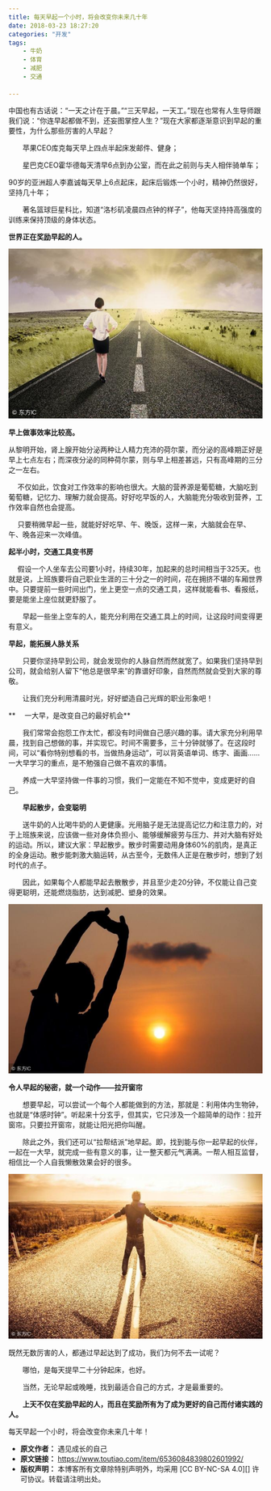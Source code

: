 ```yaml
---
title: 每天早起一个小时，将会改变你未来几十年
date: 2018-03-23 18:27:20
categories: "开发"
tags:
	- 牛奶
	- 体育
	- 减肥
	- 交通

---
```


中国也有古话说：“一天之计在于晨。”“三天早起，一天工。”现在也常有人生导师跟我们说：“你连早起都做不到，还妄图掌控人生？”现在大家都逐渐意识到早起的重要性，为什么那些厉害的人早起？

　　苹果CEO库克每天早上四点半起床发邮件、健身；

　　星巴克CEO霍华德每天清早6点到办公室，而在此之前则与夫人相伴骑单车；

90岁的亚洲超人李嘉诚每天早上6点起床，起床后锻炼一个小时，精神仍然很好，坚持几十年；

　　著名篮球巨星科比，知道“洛杉矶凌晨四点钟的样子”，他每天坚持持高强度的训练来保持顶级的身体状态。

 **世界正在奖励早起的人。**

![每天早起一个小时，将会改变你未来几十年][EEVZ-3MFJ-JYZU.jpg]

 **早上做事效率比较高。**

从黎明开始，肾上腺开始分泌两种让人精力充沛的荷尔蒙，而分泌的高峰期正好是早上七点左右；而深夜分泌的同种荷尔蒙，则与早上相差甚远，只有高峰期的三分之一左右。

　 不仅如此，饮食对工作效率的影响也很大。大脑的营养源是葡萄糖，大脑吃到葡萄糖，记忆力、理解力就会提高。好好吃早饭的人，大脑能充分吸收到营养，工作效率自然也会提高。

　 只要稍微早起一些，就能好好吃早、午、晚饭，这样一来，大脑就会在早、午、晚各迎来一次峰值。

 **起半小时，交通工具变书房**

　 假设一个人坐车去公司要1小时，持续30年，加起来的总时间相当于325天。也就是说，上班族要将自己职业生涯的三十分之一的时间，花在拥挤不堪的车厢世界中。只要提前一些时间出门，坐上更空一点的交通工具，这样就能看书、看报纸，要是能坐上座位就更舒服了。

　　早起一些坐上空车的人，能充分利用在交通工具上的时间，让这段时间变得更有意义。

 **早起，能拓展人脉关系**

　　只要你坚持早到公司，就会发现你的人脉自然而然就宽了。如果我们坚持早到公司，就会给别人留下“他总是很早来”的靠谱好印象，自然而然就会受到大家的尊敬。

　　让我们充分利用清晨时光，好好塑造自己光辉的职业形象吧！

**　 一大早，是改变自己的最好机会**

　　我们常常会抱怨工作太忙，都没有时间做自己感兴趣的事。请大家充分利用早晨，找到自己想做的事，并实现它。时间不需要多，三十分钟就够了。在这段时间，可以“看你特别想看的书，当做热身运动”，可以背英语单词、练字、画画......一大早学习的重点，是不勉强自己做不喜欢的事情。

　　养成一大早坚持做一件事的习惯，我们一定能在不知不觉中，变成更好的自己。

　　**早起散步，会变聪明**

　　送牛奶的人比喝牛奶的人更健康。光用脑子是无法提高记忆力和注意力的，对于上班族来说，应该做一些对身体负担小、能够缓解疲劳与压力、并对大脑有好处的运动。所以，建议大家：早起散步。散步时需要动用身体60%的肌肉，是真正的全身运动。散步能刺激大脑运转，从古至今，无数伟人正是在散步时，想到了划时代的点子。

　　因此，如果每个人都能早起去散散步，并且至少走20分钟，不仅能让自己变得更聪明，还能燃烧脂肪，达到减肥、塑身的效果。

![每天早起一个小时，将会改变你未来几十年][6F2Q-M3QB-QINN.jpg]

 **令人早起的秘密，就一个动作——拉开窗帘**

　　想要早起，可以尝试一个每个人都能做到的方法，那就是：利用体内生物钟，也就是“体感时钟”。听起来十分玄乎，但其实，它只涉及一个超简单的动作：拉开窗帘。只要拉开窗帘，就能让阳光把你叫醒。

　　除此之外，我们还可以“拉帮结派”地早起。即，找到能与你一起早起的伙伴，一起在一大早，就完成一些有意义的事，让一整天都元气满满。一帮人相互监督，相信比一个人自我懒散效果会好的很多。

![每天早起一个小时，将会改变你未来几十年][EZ2M-RFNB-BUUQ.jpg]

既然无数厉害的人，都通过早起达到了成功，我们为何不去一试呢？

　　哪怕，是每天提早二十分钟起床，也好。

　　当然，无论早起或晚睡，找到最适合自己的方式，才是最重要的。

　　**上天不仅在奖励早起的人，而且在奖励所有为了成为更好的自己而付诸实践的人。**

每天早起一个小时，将会改变你未来几十年！


[EEVZ-3MFJ-JYZU.jpg]: static/resources/crawler/EEVZ-3MFJ-JYZU.jpg
[6F2Q-M3QB-QINN.jpg]: static/resources/crawler/6F2Q-M3QB-QINN.jpg
[EZ2M-RFNB-BUUQ.jpg]: static/resources/crawler/EZ2M-RFNB-BUUQ.jpg
 *  **原文作者：** 遇见成长的自己
 *  **原文链接：** https://www.toutiao.com/item/6536084839802601992/
 *  **版权声明：** 本博客所有文章除特别声明外，均采用 [CC BY-NC-SA 4.0][] 许可协议。转载请注明出处。
